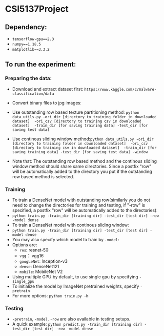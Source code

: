 # CSI5137Project
## Dependency:
* `tensorflow-gpu==2.3`
* `numpy==1.18.5`
* `matplotlib==3.3.2`
## To run the experiment:
### Preparing the data:
* Download and extract dataset first: `https://www.kaggle.com/c/malware-classification/data`
* Convert binary files to jpg images:
* Use outstanding row based texture partitioning method: `python data_utils.py -ori_dir [directory to training folder in downloaded dataset] 
-ori_csv [directory to training csv in downloaded dataset] 
-train_dir [for saving training data] -test_dir [for saving test data]`
  
* Use continous sliding window method:`python data_utils.py -ori_dir [directory to training folder in downloaded dataset] 
-ori_csv [directory to training csv in downloaded dataset] 
-train_dir [for saving training data] -test_dir [for saving test data] -window`
  
* Note that: The outstanding row based method and the continous sliding window method should share same directories. 
  Since a postfix "row" will be automatically added to the directory you put if the outstanding row based method is selected.
  
### Training
* To train a DenseNet model with outstanding row(similarly you do not need to change the directories for training
  and testing, if "-row" is specified, a postfix "row" will be automatically added to the directories):
* `python train.py -train_dir [training dir] -test_dir [test dir] -row -model dense`
* To train a DenseNet model with continous sliding window:
* `python train.py -train_dir [training dir] -test_dir [test dir] -model dense`  
* You may also specify which model to train by `-model`:
* Options are: 
  * `res`: resnet-50
  * `vgg`： vgg16
  * `googLeNet`: Inception-v3
  * `dense`: DenseNet121
  * `mobile`: MobileNet V2
* Using multiple GPU by default, to use single gpu by specifying `-single_gpu`
* To initialize the model by ImageNet pretrained weights, specify `-pretrain`
* For more options:
`python train.py -h`

### Testing
* `-pretrain`, `-model`, `-row` are also available in testing setups.
* A quick example: `python predict.py -train_dir [training dir] -test_dir [test dir] -row -model dense`
